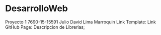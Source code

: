 # DesarrolloWeb
Proyecto 1
7690-15-15591 Julio David Lima Marroquin
Link Template:
Link GitHub Page:
Descripcion de Librerias;
